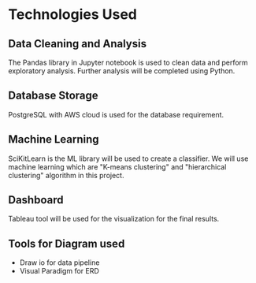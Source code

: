 # Technologies Used
## Data Cleaning and Analysis
The Pandas library in Jupyter notebook is used to clean data and perform exploratory analysis. Further analysis will be completed using Python.

## Database Storage
 PostgreSQL with AWS cloud is used for the database requirement.

## Machine Learning
SciKitLearn is the ML library will be used to create a classifier. We will use machine learning which are "K-means clustering" and "hierarchical clustering" algorithm in this project.

## Dashboard
Tableau tool will be used for the visualization for the final results. 

## Tools for Diagram used
- Draw io for data pipeline
- Visual Paradigm for ERD
